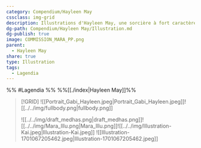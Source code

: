 ```yaml
---
category: Compendium/Hayleen May
cssclass: img-grid
description: Illustrations d'Hayleen May, une sorcière à fort caractère !
dg-path: Compendium/Hayleen May/Illustration.md
dg-publish: true
image: COMMISSION_MARA_PP.png
parent:
  - Hayleen May
share: true
type: Illustration
tags:
  - Lagendia
---
```


%% #Lagendia %%
%%[[./index|Hayleen May]]%%

> [!GRID]
>![[Portrait_Gabi_Hayleen.jpeg|Portrait_Gabi_Hayleen.jpeg]]![[../../img/fullbody.png|fullbody.png]]
>
>![[../../img/draft_medhas.png|draft_medhas.png]]![[../../img/Mara_Illu.png|Mara_Illu.png]]![[../../img/Illustration-Kai.jpeg|Illustration-Kai.jpeg]] ![[Illustration-1701067205462.jpeg|Illustration-1701067205462.jpeg]]